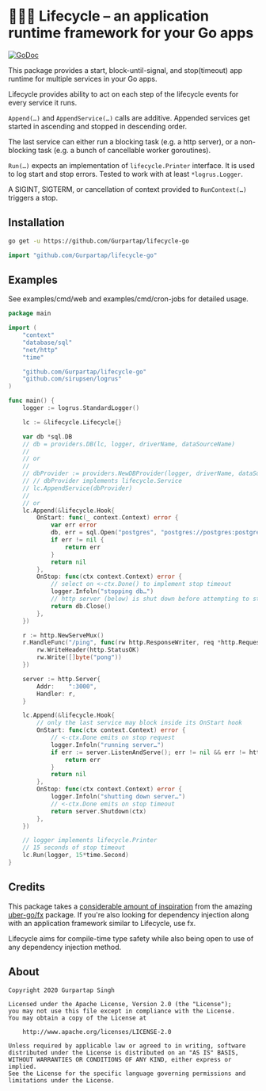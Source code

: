 # 🚴🏻‍♂️ Lifecycle – an application runtime framework for your Go apps

[![GoDoc](https://godoc.org/github.com/Gurpartap/lifecycle-go?status.svg)](https://pkg.go.dev/github.com/Gurpartap/lifecycle-go)

This package provides a start, block-until-signal, and stop(timeout) app runtime for multiple services in your Go apps.

Lifecycle provides ability to act on each step of the lifecycle events for every service it runs.

`Append(…)` and `AppendService(…)` calls are additive. Appended services get started in ascending and stopped in descending order.

The last service can either run a blocking task (e.g. a http server), or a non-blocking task (e.g. a bunch of cancellable worker goroutines).

`Run(…)` expects an implementation of `lifecycle.Printer` interface.
It is used to log start and stop errors.
Tested to work with at least `*logrus.Logger`.

A SIGINT, SIGTERM, or cancellation of context provided to `RunContext(…)` triggers a stop.

## Installation

```bash
go get -u https://github.com/Gurpartap/lifecycle-go
```

```go
import "github.com/Gurpartap/lifecycle-go"
```

## Examples

See examples/cmd/web and examples/cmd/cron-jobs for detailed usage.

```go
package main

import (
	"context"
	"database/sql"
	"net/http"
	"time"

	"github.com/Gurpartap/lifecycle-go"
	"github.com/sirupsen/logrus"
)

func main() {
	logger := logrus.StandardLogger()

	lc := &lifecycle.Lifecycle{}

	var db *sql.DB
	// db = providers.DB(lc, logger, driverName, dataSourceName)
	//
	// or
	//
	// dbProvider := providers.NewDBProvider(logger, driverName, dataSourceName)
	// // dbProvider implements lifecycle.Service
	// lc.AppendService(dbProvider)
	//
	// or
	lc.Append(&lifecycle.Hook{
		OnStart: func(_ context.Context) error {
			var err error
			db, err = sql.Open("postgres", "postgres://postgres:postgres@localhost:5432/postgres?sslmode=disable")
			if err != nil {
				return err
			}
			return nil
		},
		OnStop: func(ctx context.Context) error {
			// select on <-ctx.Done() to implement stop timeout
			logger.Infoln("stopping db…")
			// http server (below) is shut down before attempting to stop db
			return db.Close()
		},
	})

	r := http.NewServeMux()
	r.HandleFunc("/ping", func(rw http.ResponseWriter, req *http.Request) {
		rw.WriteHeader(http.StatusOK)
		rw.Write([]byte("pong"))
	})

	server := http.Server{
		Addr:    ":3000",
		Handler: r,
	}

	lc.Append(&lifecycle.Hook{
		// only the last service may block inside its OnStart hook
		OnStart: func(ctx context.Context) error {
			// <-ctx.Done emits on stop request
			logger.Infoln("running server…")
			if err := server.ListenAndServe(); err != nil && err != http.ErrServerClosed {
				return err
			}
			return nil
		},
		OnStop: func(ctx context.Context) error {
			logger.Infoln("shutting down server…")
			// <-ctx.Done emits on stop timeout
			return server.Shutdown(ctx)
		},
	})

	// logger implements lifecycle.Printer
	// 15 seconds of stop timeout
	lc.Run(logger, 15*time.Second)
}
```

## Credits

This package takes a [considerable amount of inspiration](https://github.com/uber-go/fx/blob/master/internal/lifecycle/lifecycle.go) from the amazing [uber-go/fx](https://github.com/uber-go/fx) package.
If you're also looking for dependency injection along with an application framework similar to Lifecycle, use fx. 

Lifecycle aims for compile-time type safety while also being open to use of any dependency injection method.

## About

    Copyright 2020 Gurpartap Singh

    Licensed under the Apache License, Version 2.0 (the "License");
    you may not use this file except in compliance with the License.
    You may obtain a copy of the License at

        http://www.apache.org/licenses/LICENSE-2.0

    Unless required by applicable law or agreed to in writing, software
    distributed under the License is distributed on an "AS IS" BASIS,
    WITHOUT WARRANTIES OR CONDITIONS OF ANY KIND, either express or implied.
    See the License for the specific language governing permissions and
    limitations under the License.
